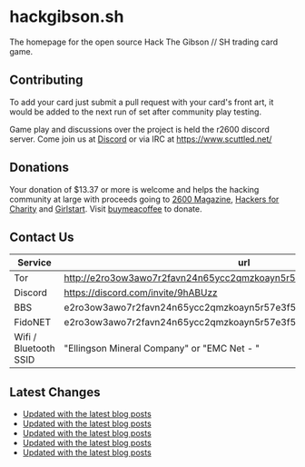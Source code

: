 # hackgibson.sh
The homepage for the open source Hack The Gibson // SH trading card game.


## Contributing

To add your card just submit a pull request with your card's front art, it would be added to the next run of set after community play testing.

Game play and discussions over the project is held the r2600 discord server. Come join us at [Discord](https://discord.com/invite/9hABUzz) or via IRC at https://www.scuttled.net/


## Donations

Your donation of $13.37 or more is welcome and helps the hacking community at large with proceeds going to [2600 Magazine](https://2600.com/), [Hackers for Charity](https://hackersforcharity.org) and [Girlstart](https://girlstart.org).  Visit [buymeacoffee](https://www.buymeacoffee.com/hackgibson.sh) to donate.


## Contact Us

Service | url
-|-
Tor | http://e2ro3ow3awo7r2favn24n65ycc2qmzkoayn5r57e3f56nvjwdcgg32ad.onion
Discord | https://discord.com/invite/9hABUzz
BBS | e2ro3ow3awo7r2favn24n65ycc2qmzkoayn5r57e3f56nvjwdcgg32ad.onion:23
FidoNET | e2ro3ow3awo7r2favn24n65ycc2qmzkoayn5r57e3f56nvjwdcgg32ad.onion:24554
Wifi / Bluetooth SSID | "Ellingson Mineral Company" or "EMC Net - <fidonet address>"

## Latest Changes
<!-- BLOG-POST-LIST:START -->
- [Updated with the latest blog posts](https://github.com/DFW2600/hackgibson.sh/commit/ad1bb8987cc71a7bcffbec95db475abb1abf2357)
- [Updated with the latest blog posts](https://github.com/DFW2600/hackgibson.sh/commit/3598d1bc7ea6cdf11574236104c29e6f4a03b25a)
- [Updated with the latest blog posts](https://github.com/DFW2600/hackgibson.sh/commit/583f46c2e2ca57355ac46364c3b080b6eeb68633)
- [Updated with the latest blog posts](https://github.com/DFW2600/hackgibson.sh/commit/976adcbc1539133f3eae10e65dcb4f03f2c16308)
- [Updated with the latest blog posts](https://github.com/DFW2600/hackgibson.sh/commit/f13c68e80665818e9d7ee677e9e897f763c480a8)
<!-- BLOG-POST-LIST:END -->
